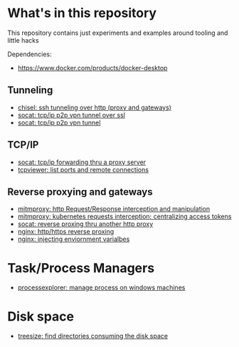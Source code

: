 # What's in this repository

This repository contains just experiments and examples around tooling and little hacks

Dependencies:
* https://www.docker.com/products/docker-desktop

## Tunneling

* [chisel: ssh tunneling over http (proxy and gateways)](chisel/)
* [socat: tcp/ip p2p vpn tunnel over ssl](socat/creating-vpns-ssl)
* [socat: tcp/ip p2p vpn tunnel](socat/creating-vpns-simple)

## TCP/IP

* [socat: tcp/ip forwarding thru a proxy server](socat/forwarding-tcp-over-proxy)
* [tcpviewer: list ports and remote connections](https://docs.microsoft.com/en-us/sysinternals/downloads/tcpview)

## Reverse proxying and gateways

* [mitmproxy: http Request/Response interception and manipulation](mitmproxy/)
* [mitmproxy: kubernetes requests interception; centralizing access tokens](kubernetes/intercepting-requests/)
* [socat: reverse proxing thru another http proxy](socat/)
* [nginx: http/https reverse proxing](nginx/reverse-proxy)
* [nginx: injecting enviornment varialbes](nginx/using-env-variables)

# Task/Process Managers

* [processexplorer: manage process on windows machines](https://docs.microsoft.com/en-us/sysinternals/downloads/process-explorer)

# Disk space

* [treesize: find directories consuming the disk space](https://www.jam-software.com/treesize_free)

